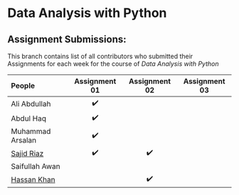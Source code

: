 # Data Analysis with Python
## Assignment Submissions:
This branch contains list of all contributors who submitted their Assignments for each week for the course of *Data Analysis with Python*



| People            | Assignment 01     | Assignment 02    | Assignment 03
| :---              |     :---:         |      :---:       |      :---:    
| Ali Abdullah      | :heavy_check_mark:|                  |
| Abdul Haq         | :heavy_check_mark:|                  |
| Muhammad Arsalan  | :heavy_check_mark:|                  |
| [Sajid Riaz](https://github.com/riazsajidgit)      | :heavy_check_mark:|:heavy_check_mark:|
| Saifullah Awan    |                   |                  |
| [Hassan Khan](https://github.com/hassankhan1347)   |                   |:heavy_check_mark:|

